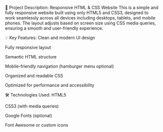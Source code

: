 📄 Project Description: Responsive HTML & CSS Website
This is a simple and fully responsive website built using only HTML5 and CSS3, designed to work seamlessly across all devices including desktops, tablets, and mobile phones. The layout adjusts based on screen size using CSS media queries, ensuring a smooth and user-friendly experience.

💡 Key Features:
Clean and modern UI design

Fully responsive layout

Semantic HTML structure

Mobile-friendly navigation (hamburger menu optional)

Organized and readable CSS

Optimized for performance and accessibility

🛠️ Technologies Used:
HTML5

CSS3 (with media queries)

Google Fonts (optional)

Font Awesome or custom icons 
